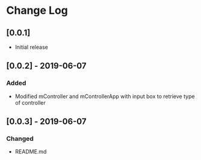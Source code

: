 # Change Log

## [0.0.1]

- Initial release

## [0.0.2] - 2019-06-07

### Added

- Modified mController and mControllerApp with input box to retrieve type of controller

## [0.0.3] - 2019-06-07

### Changed

- README.md
